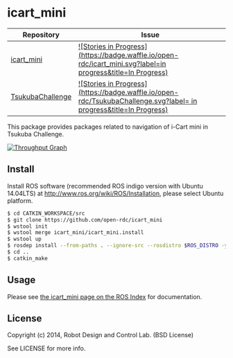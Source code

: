 icart_mini
=================

| Repository | Issue
| --- | --- |
| [icart_mini](https://github.com/open-rdc/icart_mini) | [![Stories in Progress](https://badge.waffle.io/open-rdc/icart_mini.svg?label=in progress&title=In Progress)](http://waffle.io/open-rdc/icart_mini) |
| [TsukubaChallenge](https://github.com/open-rdc/TsukubaChallenge) | [![Stories in Progress](https://badge.waffle.io/open-rdc/TsukubaChallenge.svg?label= in progress&title=In Progress)](http://waffle.io/open-rdc/TsukubaChallenge) |

This package provides packages related to navigation of i-Cart mini in Tsukuba Challenge.

[![Throughput Graph](https://graphs.waffle.io/open-rdc/icart_mini/throughput.svg)](https://waffle.io/open-rdc/icart_mini/metrics) 

## Install

Install ROS software (recommended ROS indigo version with Ubuntu 14.04LTS) at http://www.ros.org/wiki/ROS/Installation, please select Ubuntu platform. 

```sh
$ cd CATKIN_WORKSPACE/src
$ git clone https://github.com/open-rdc/icart_mini
$ wstool init
$ wstool merge icart_mini/icart_mini.install
$ wstool up
$ rosdep install --from-paths . --ignore-src --rosdistro $ROS_DISTRO -y
$ cd ..
$ catkin_make
```

## Usage

Please see [the icart_mini page on the ROS Index](http://rosindex.github.io/r/icart_mini/github-open-rdc-icart_mini/) for documentation.

## License

Copyright (c) 2014, Robot Design and Control Lab. (BSD License)

See LICENSE for more info.

